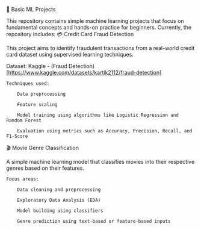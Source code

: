 🎯 Basic ML Projects

This repository contains simple machine learning projects that focus on fundamental concepts and hands-on practice for beginners.
Currently, the repository includes:
💳 Credit Card Fraud Detection

This project aims to identify fraudulent transactions from a real-world credit card dataset using supervised learning techniques.

  Dataset: Kaggle - (Fraud Detection) [https://www.kaggle.com/datasets/kartik2112/fraud-detection]

    Techniques used:

        Data preprocessing

        Feature scaling

        Model training using algorithms like Logistic Regression and Random Forest

        Evaluation using metrics such as Accuracy, Precision, Recall, and F1-Score

🎬 Movie Genre Classification

A simple machine learning model that classifies movies into their respective genres based on their features.

    Focus areas:

        Data cleaning and preprocessing

        Exploratory Data Analysis (EDA)

        Model building using classifiers

        Genre prediction using text-based or feature-based inputs
